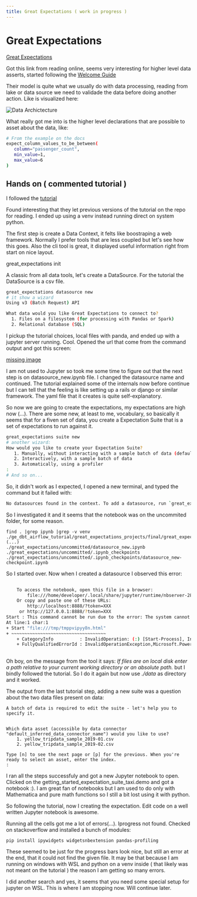 ```yaml
---
title: Great Expectations ( work in progress )
---
```

# Great Expectations 

[Great Expectations](greatexpectations.io)

Got this link from reading online, seems very interesting for higher level data asserts, 
started following the [Welcome Guide](https://docs.greatexpectations.io/docs/)

Their model is quite what we usually do with data processing, 
reading from lake or data source we need to validade the data before doing another action. Like is visualized here:

![Data Archictecture](https://docs.greatexpectations.io/assets/images/GE_OSS_process-448174e3b55ae4dfd7fbb7a8c1a452e3.png)

What really got me into is the higher level declarations that are possible to asset about the data, like:

   ```bash
   # From the example on the docs
   expect_column_values_to_be_between(
      column="passenger_count",
      min_value=1,
      max_value=6
  )
  ```

## Hands on ( commented tutorial )

I followed the [tutorial](https://docs.greatexpectations.io/docs/tutorials/getting_started/tutorial_overview)

Found interesting that they let previous versions of the tutorial on the repo for reading. 
I ended up using a venv instead running direct on system python. 

The first step is create a Data Context, it felts like boostraping a web framework. 
Normally I prefer tools that are less coupled but let's see how this goes. 
Also the cli tool is great, it displayed useful information right from start on nice layout.

  great_expectations init

A classic from all data tools, let's create a DataSource. For the tutorial the DataSource is a csv file.

  ```bash
  great_expectations datasource new
  # it show a wizard
  Using v3 (Batch Request) API

  What data would you like Great Expectations to connect to?
    1. Files on a filesystem (for processing with Pandas or Spark)
    2. Relational database (SQL)
  ```
 I pickup the tutorial choices, local files with panda, and ended up with a jupyter server running. Cool. 
 Opened the url that come from the command output and got this screen:
 
 [missing image](#)
 
 I am not used to Jupyter so took me some time to figure out that the next step is on datasource_new.ipynb file. 
 I changed the datasource name and continued. The tutorial explained 
 some of the internals now before continue but I can tell that the feeling is like setting up a rails or django 
 or similar framework. The yaml file that it creates is quite self-explanatory.
 
 So now we are going to create the expectations, my expectations are high now (...). 
 There are some new, at least to me, vocabulary, so basically it seems that for a fiven set of data, 
 you create a Expectation Suite that is a set of expectations to run against it.
 
 ```bash
 great_expectations suite new
 # another wizard:
 How would you like to create your Expectation Suite?
    1. Manually, without interacting with a sample batch of data (default)
    2. Interactively, with a sample batch of data
    3. Automatically, using a profiler
: 
 # And so on...
 ```
 So, it didn't work as I expected, I opened a new terminal, and typed the command but it failed with:
 
 ```bash
 No datasources found in the context. To add a datasource, run `great_expectations datasource new`
 ```
 So I investigated it and it seems that the notebook was on the uncommited folder, for some reason.
 
 ```
 find . |grep ipynb |grep -v venv
./ge_dbt_airflow_tutorial/great_expectations_projects/final/great_expectations/notebooks/spark/validation_playground.ipynb
(...)
./great_expectations/uncommitted/datasource_new.ipynb
./great_expectations/uncommitted/.ipynb_checkpoints
./great_expectations/uncommitted/.ipynb_checkpoints/datasource_new-checkpoint.ipynb
 ```

So I started over. Now when I created a datasource I observed this error:
```bash 
    
    To access the notebook, open this file in a browser:
        file:///home/developer/.local/share/jupyter/runtime/nbserver-2831-open.html
    Or copy and paste one of these URLs:
        http://localhost:8888/?token=XXX
     or http://127.0.0.1:8888/?token=XXX
Start : This command cannot be run due to the error: The system cannot find the file specified.
At line:1 char:1
+ Start "file:///tmp/tmppvipyy8n.html"
+ ~~~~~~~~~~~~~~~~~~~~~~~~~~~~~~~~~~~~
    + CategoryInfo          : InvalidOperation: (:) [Start-Process], InvalidOperationException
    + FullyQualifiedErrorId : InvalidOperationException,Microsoft.PowerShell.Commands.StartProcessCommand
 
```

Oh boy, on the message from the tool it says: *If files are on local disk
enter a path relative to your current working directory or an absolute path.* but I bindly followed the tutorial. 
So I do it again but now use *./data* as directory and it worked. 

The output from the last tutorial step, adding a new suite was a question about the two data files present on data:

```
A batch of data is required to edit the suite - let's help you to specify it.


Which data asset (accessible by data connector "default_inferred_data_connector_name") would you like to use?
    1. yellow_tripdata_sample_2019-01.csv
    2. yellow_tripdata_sample_2019-02.csv

Type [n] to see the next page or [p] for the previous. When you're ready to select an asset, enter the index.
: 
```

I ran all the steps successfuly and got a new Jupyter notebook to open. Clicked on the getting_started_expectation_suite_taxi.demo
and got a notebook :). I am great fan of notebooks but I am used to do only with Mathematica and pure math functions so I still
a bit lost using it with python.

So following the tutorial, now I creating the expectation. Edit code on a well written Jupyter notebook is awesome.

Running all the cells got me a lot of errors(...). Iprogress not found. Checked on stackoverflow and installed a bunch of 
modules:

```
pip install ipywidgets widgetsnbextension pandas-profiling
```

These seemed to be just for the progress bars look nice, but still an error at the end, that it could not find the given file.
It may be that because I am running on windows with WSL and python on a venv inside ( that likely was not meant on the tutorial )
the reason I am getting so many errors.

I did another search and yes, it seems that you need some special setup for jupyter on WSL. This is where I am stopping now. Will continue later.






 


